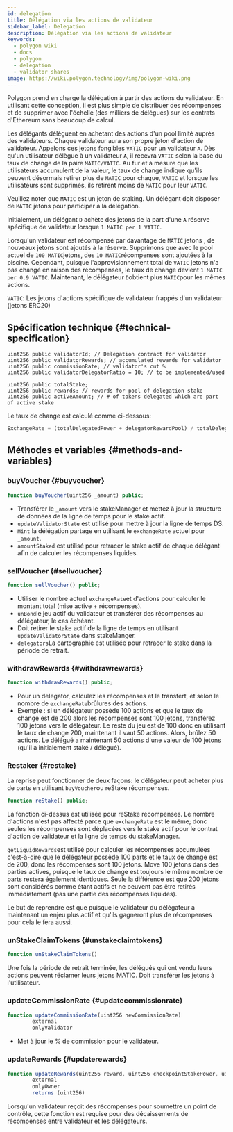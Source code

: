 ```yaml
---
id: delegation
title: Délégation via les actions de validateur
sidebar_label: Delegation
description: Délégation via les actions de validateur
keywords:
  - polygon wiki
  - docs
  - polygon
  - delegation
  - validator shares
image: https://wiki.polygon.technology/img/polygon-wiki.png
---
```


Polygon prend en charge la délégation à partir des actions du validateur. En utilisant cette conception, il est plus simple de distribuer des récompenses et de supprimer avec l'échelle (des milliers de délégués) sur les contrats d'Ethereum sans beaucoup de calcul.

Les délégants délèguent en achetant des actions d'un pool limité auprès des validateurs. Chaque validateur aura son propre jeton d'action de validateur. Appelons ces jetons fongibles `VATIC` pour un validateur `A`. Dès qu'un utilisateur délègue à un validateur `A`, il recevra `VATIC` selon la base du taux de change de la paire `MATIC/VATIC`. Au fur et à mesure que les utilisateurs accumulent de la valeur, le taux de change indique qu'ils peuvent désormais retirer plus de `MATIC` pour chaque, `VATIC` et lorsque les utilisateurs sont supprimés, ils retirent moins de `MATIC` pour leur `VATIC`.

Veuillez noter que `MATIC` est un jeton de staking. Un délégant doit disposer de `MATIC` jetons pour participer à la délégation.

Initialement, un délégant `D` achète des jetons de la part d'une `A` réserve spécifique de validateur  lorsque `1 MATIC per 1 VATIC`.

Lorsqu'un validateur est récompensé par davantage de `MATIC` jetons , de nouveaux jetons sont ajoutés à la réserve. Supprimons que avec le pool actuel de `100 MATIC`jetons, des `10 MATIC`récompenses sont ajoutées à la piscine. Cependant, puisque l'approvisionnement total de `VATIC` jetons n'a pas changé en raison des récompenses, le taux de change devient `1 MATIC per 0.9 VATIC`. Maintenant, le délégateur `D`obtient plus `MATIC`pour les mêmes actions.

`VATIC`: Les jetons d'actions spécifique de validateur frappés d'un validateur (jetons ERC20)

## Spécification technique {#technical-specification}

```solidity
uint256 public validatorId; // Delegation contract for validator
uint256 public validatorRewards; // accumulated rewards for validator
uint256 public commissionRate; // validator's cut %
uint256 public validatorDelegatorRatio = 10; // to be implemented/used

uint256 public totalStake;
uint256 public rewards; // rewards for pool of delegation stake
uint256 public activeAmount; // # of tokens delegated which are part of active stake
```

Le taux de change est calculé comme ci-dessous:

```js
ExchangeRate = (totalDelegatedPower + delegatorRewardPool) / totalDelegatorShares
```

## Méthodes et variables {#methods-and-variables}

### buyVoucher {#buyvoucher}

```js
function buyVoucher(uint256 _amount) public;
```

- Transférer le `_amount` vers le stakeManager et mettez à jour la structure de données de la ligne de temps pour le stake actif.
- `updateValidatorState` est utilisé pour mettre à jour la ligne de temps DS.
- `Mint` la délégation partage en utilisant le `exchangeRate` actuel pour `_amount`.
- `amountStaked` est utilisé pour retracer le stake actif de chaque délégant afin de calculer les récompenses liquides.

### sellVoucher {#sellvoucher}

```js
function sellVoucher() public;
```

- Utiliser le nombre actuel `exchangeRate`et d'actions pour calculer le montant total (mise active + récompenses).
- `unBond`le jeu actif du validateur et transférer des récompenses au délégateur, le cas échéant.
- Doit retirer le stake actif de la ligne de temps en utilisant `updateValidatorState` dans stakeManger.
- `delegators`La cartographie est utilisée pour retracer le stake dans la période de retrait.

### withdrawRewards {#withdrawrewards}

```js
function withdrawRewards() public;
```

- Pour un delegator, calculez les récompenses et le transfert, et selon le nombre de `exchangeRate`brûlures des actions.
- Exemple : si un délégateur possède 100 actions et que le taux de change est de 200 alors les récompenses sont 100 jetons, transférez 100 jetons vers le délégateur. Le reste du jeu est de 100 donc en utilisant le taux de change 200, maintenant il vaut 50 actions. Alors, brûlez 50 actions. Le délégué a maintenant 50 actions d'une valeur de 100 jetons (qu'il a initialement staké / délégué).

### Restaker {#restake}

La reprise peut fonctionner de deux façons: le délégateur peut acheter plus de parts en utilisant `buyVoucher`ou reStake récompenses.

```js
function reStake() public;
```

La fonction ci-dessus est utilisée pour reStake récompenses. Le nombre d'actions n'est pas affecté parce que `exchangeRate` est le même; donc seules les récompenses sont déplacées vers le stake actif pour le contrat d'action de validateur et la ligne de temps du stakeManager.

`getLiquidRewards`est utilisé pour calculer les récompenses accumulées c'est-à-dire que le délégateur possède 100 parts et le taux de change est de 200, donc les récompenses sont 100 jetons. Move 100 jetons dans des parties actives, puisque le taux de change est toujours le même nombre de parts restera également identiques. Seule la différence est que 200 jetons sont considérés comme étant actifs et ne peuvent pas être retirés immédiatement (pas une partie des récompenses liquides).

Le but de reprendre est que puisque le validateur du délégateur a maintenant un enjeu plus actif et qu'ils gagneront plus de récompenses pour cela le fera aussi.

### unStakeClaimTokens {#unstakeclaimtokens}

```js
function unStakeClaimTokens()
```

Une fois la période de retrait terminée, les délégués qui ont vendu leurs actions peuvent réclamer leurs jetons MATIC. Doit transférer les jetons à l'utilisateur.

### updateCommissionRate {#updatecommissionrate}

```js
function updateCommissionRate(uint256 newCommissionRate)
        external
        onlyValidator
```

- Met à jour le % de commission pour le validateur.

### updateRewards {#updaterewards}

```js
function updateRewards(uint256 reward, uint256 checkpointStakePower, uint256 validatorStake)
        external
        onlyOwner
        returns (uint256)
```

Lorsqu'un validateur reçoit des récompenses pour soumettre un point de contrôle, cette fonction est requise pour des décaissements de récompenses entre validateur et les délégateurs.
